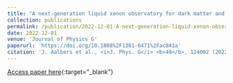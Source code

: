 ```yaml
---
title: "A next-generation liquid xenon observatory for dark matter and neutrino physics"
collection: publications
permalink: /publication/2022-12-01-A-next-generation-liquid-xenon-observatory-for-dark-matter-and-neutrino-physics
date: 2022-12-01
venue: 'Journal of Physics G'
paperurl: 'https://doi.org/10.1088%2F1361-6471%2Fac841a'
citation: 'J. Aalbers et al., <i>J. Phys. G</i> <b>49</b>, 124002 (2022)'
---
```

[Access paper here](https://doi.org/10.1088%2F1361-6471%2Fac841a){:target="_blank"}
